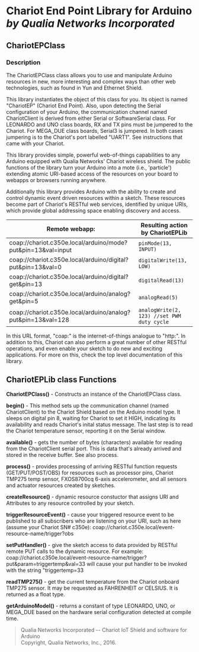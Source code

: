 # Chariot End Point Library for Arduino *by Qualia Networks Incorporated*

## ChariotEPClass

### Description

The ChariotEPClass class allows you to use and manipulate Arduino resources in
new, more interesting and complex ways than other web technologies, such as
found in Yun and Ethernet Shield. 

This library instantiates the object of this class for you. Its object is named
"ChariotEP" (Chariot End Point). Also, upon detecting the Serial configuration
of your Arduino, the communication channel named ChariotClient is derived from
either Serial or SoftwareSerial class. For LEONARDO and UNO class boards, RX
and TX pins must be jumpered to the Chariot. For MEGA\_DUE class boards, Serial3
is jumpered. In both cases jumpering is to the Chariot's port labelled "UART1".
See instructions that came with your Chariot.

This library provides simple, powerful web-of-things capabilities to any Arduino
equipped with Qualia Networks' Chariot wireless shield. The public functions of
the library turn your Arduino into a mote (i.e., 'particle') extending atomic
URI-based access of the resources on your board to webapps or browsers running
anywhere. 

Additionally this library provides Arduino with the ability to create and 
control dynamic event driven resources within a sketch. These resources become
part of Chariot's RESTful web services, identified by unique URIs, which provide
global addressing space enabling discovery and access.

|Remote webapp:                                                  |Resulting action by ChariotEPLib|
|----------------------------------------------------------------|--------------------------------|
| coap://chariot.c350e.local/arduino/mode?put&pin=13&val=input   |`pinMode(13, INPUT)`            |
| coap://chariot.c350e.local/arduino/digital?put&pin=13&val=0    |`digitalWrite(13, LOW)`         |
| coap://chariot.c350e.local/arduino/digital?get&pin=13          |`digitalRead(13)`               |
| coap://chariot.c350e.local/arduino/analog?get&pin=5            |`analogRead(5)`                 |
| coap://chariot.c350e.local/arduino/analog?put&pin=13&val=128   |`analogWrite(2, 123) //set PWM duty cycle`|
	
In this URL format, "coap:" is the internet-of-things analogue to "http:". In
addition to this, Chariot can also perform a great number of other RESTful
operations, and even enable your sketch to do new and exciting applications. For
more on this, check the top level documentation of this library.

## ChariotEPLib class Functions

**ChariotEPClass()** - Constructs an instance of the ChariotEPClass class.

**begin()** - This method sets up the communication channel (named ChariotClient) to
the Chariot Shield based on the Arduino model type. It sleeps on digital pin 8,
waiting for Chariot to set it HIGH, indicating its availability and reads
Chariot's inital status message. The last step is to read the Chariot
temperature sensor, reporting it on the Serial window.
 
**available()** - gets the number of bytes (characters) available for reading from
the ChariotClient serial port. This is data that's already arrived and stored in
the receive buffer. See also process.

**process()** - provides processing of arriving RESTful function requests
(GET/PUT/POST/OBS) for resources   such as processor pins, Chariot TMP275 temp
sensor, FXOS8700cq 6-axis accelerometer, and all sensors and actuator resources
created by sketches. 
	
**createResource()** - dynamic resource constuctor that assigns URI and Attributes
to any resource controlled by your sketch.

**triggerResourceEvent()** - cause your triggered resource event to be published to
all subscribers who are listening on your URI, such as here (assume your Chariot
SN# c350e): coap://chariot.c350e.local/event-resource-name/trigger?obs

**setPutHandler()** - give the sketch access to data provided by RESTful remote PUT
calls to the dynamic resource. For example:
coap://chariot.c350e.local/event-resource-name/trigger?put&param=triggertemp&val=33
will cause your put handler to be invoked with the string "triggertemp=33

**readTMP275()** - get the current temperature from the Chariot onboard TMP275
sensor. It may be requested as FAHRENHEIT or CELSIUS. It is returned as a float
type.

**getArduinoModel()** - returns a constant of type LEONARDO, UNO, or MEGA\_DUE based
on the hardware serial configuration detected at compile time.

> Qualia Networks Incorporated -- Chariot IoT Shield and software for Arduino              
> Copyright, Qualia Networks, Inc., 2016.	
